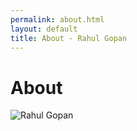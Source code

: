 ```yaml
---
permalink: about.html
layout: default
title: About - Rahul Gopan
---
```

# About

<img src="/images/" class="inline-left" title="Rahul Gopan" alt="Rahul Gopan" />


[github]: https://github.com
[writing]: /blog
